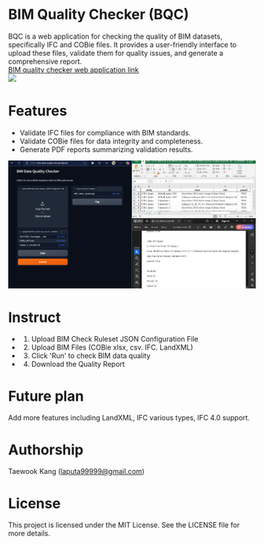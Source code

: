# BIM Quality Checker (BQC)
BQC is a web application for checking the quality of BIM datasets, specifically IFC and COBie files. It provides a user-friendly interface to upload these files, validate them for quality issues, and generate a comprehensive report.</br>
[BIM quality checker web application link](https://bim-data-quality-checker.fly.dev/)</br>
<img src="https://github.com/mac999/BIM-quality-checker/blob/main/img2.gif" width=800/>

# Features
- Validate IFC files for compliance with BIM standards.
- Validate COBie files for data integrity and completeness.
- Generate PDF reports summarizing validation results.
<img src="https://github.com/mac999/BIM-quality-checker/blob/main/img1.JPG" width=800/>

# Instruct
- 1. Upload BIM Check Ruleset JSON Configuration File
- 2. Upload BIM Files (COBie xlsx, csv. IFC. LandXML)
- 3. Click 'Run' to check BIM data quality
- 4. Download the Quality Report

# Future plan
Add more features including LandXML, IFC various types, IFC 4.0 support.

# Authorship
Taewook Kang (laputa99999@gmail.com)

# License
This project is licensed under the MIT License. See the LICENSE file for more details.
